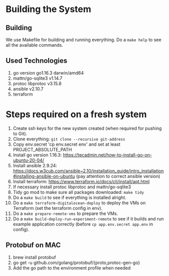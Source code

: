 # Building the System

## Building

We use Makefile for building and running everything. Do a ``make help`` to see all the available commands.

## Used Technologies

1. go version go1.16.3 darwin/amd64
2. mattn/go-sqlite3 v1.14.7
3. protoc libprotoc v3.15.8
4. ansible v2.10.7
5. terraform

# Steps required on a fresh system

1. Create ssh keys for the new system created (when required for pushing to Git).
2. Clone everything: `git clone --recursive git-address`
3. Copy env.secret 'cp  env.secret env' and set at least PROJECT_ABSOLUTE_PATH
4. Install go version 1.16.3: https://tecadmin.net/how-to-install-go-on-ubuntu-20-04/
5. Install ansible 2.9.24: https://docs.w3cub.com/ansible~2.10/installation_guide/intro_installation#installing-ansible-on-ubuntu (pay attention to correct ansible version)
6. Install terraform: https://www.terraform.io/docs/cli/install/apt.html
7. If necessary install  protoc libprotoc and mattn/go-sqlite3
8. Tidy go mod to make sure all packages downloaded: `make tidy`
9. Do a `make build` to see if everything is installed alright.
10. Do a `make terraform-digitalocean-deploy` to deploy the VMs on Terraform (set the terraform config in env).
11. Do a `make prepare-remote-vms` to prepare the VMs.
12. Do a `make build-deploy-run-experiment-remote` to see if it builds and run example application correctly (before `cp app.env.secret app.env` in config).

## Protobuf on MAC
1. brew install protobuf
2. go get -u github.com/golang/protobuf/{proto,protoc-gen-go}
3. Add the go path to the environment profile when needed
